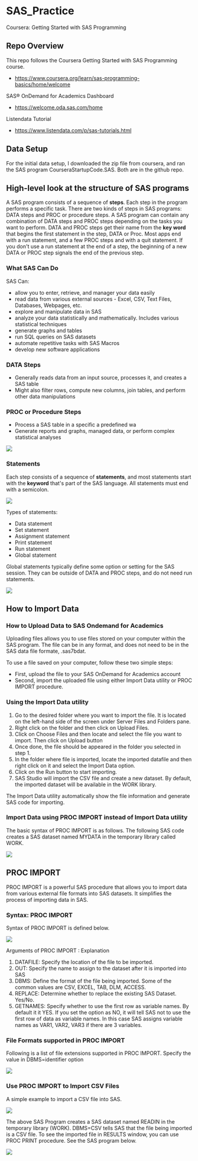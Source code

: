 # SAS_Practice
Coursera: Getting Started with SAS Programming

## Repo Overview
This repo follows the Coursera Getting Started with SAS Programming course.
- https://www.coursera.org/learn/sas-programming-basics/home/welcome

SAS® OnDemand for Academics Dashboard
- https://welcome.oda.sas.com/home

Listendata Tutorial
- https://www.listendata.com/p/sas-tutorials.html

## Data Setup
For the initial data setup, I downloaded the zip file from coursera, and ran the SAS program CourseraStartupCode.SAS. Both are in the github repo.


## High-level look at the structure of SAS programs
A SAS program consists of a sequence of **steps**. Each step in the program performs a specific task. There are two kinds of steps in SAS programs: DATA steps and PROC or procedure steps. A SAS program can contain any combination of DATA steps and PROC steps depending on the tasks you want to perform. DATA and PROC steps get their name from the **key word** that begins the first statement in the step, DATA or Proc. Most apps end with a run statement, and a few PROC steps and with a quit statement. If you don't use a run statement at the end of a step, the beginning of a new DATA or PROC step signals the end of the previous step.

### What SAS Can Do
SAS Can:
- allow you to enter, retrieve, and manager your data easily
- read data from various external sources - Excel, CSV, Text Files, Databases, Webpages, etc.
- explore and manipulate data in SAS
- analyze your data statistically and mathematically. Includes various statistical techniques
- generate graphs and tables
- run SQL queries on SAS datasets
- automate repetitive tasks with SAS Macros
- develop new software applications

### DATA Steps
- Generally reads data from an input source, processes it, and creates a SAS table
- Might also filter rows, compute new columns, join tables, and perform other data manipulations

### PROC or Procedure Steps
- Process a SAS table in a specific a predefined wa
- Generate reports and graphs, managed data, or perform complex statistical analyses

![](Resources/SAS4.PNG)

### Statements
Each step consists of a sequence of **statements**, and most statements start with the **keyword** that's part of the SAS language. All statements must end with a semicolon.

![](Resources/SAS2.PNG)

Types of statements:
- Data statement
- Set statement
- Assignment statement
- Print statement
- Run statement
- Global statement 

Global statements typically define some option or setting for the SAS session. They can be outside of DATA and PROC steps, and do not need run statements.

![](Resources/SAS3.PNG)

## How to Import Data
### How to Upload Data to SAS Ondemand for Academics
Uploading files allows you to use files stored on your computer within the SAS program. The file can be in any format, and does not need to be in the SAS data file formate, .sas7bdat. 

To use a file saved on your computer, follow these two simple steps:
- First, upload the file to your SAS OnDemand for Academics account
- Second, import the uploaded file using either Import Data utility or PROC IMPORT procedure.

### Using the Import Data utility
1. Go to the desired folder where you want to import the file. It is located on the left-hand side of the screen under Server Files and Folders pane.
2. Right click on the folder and then click on Upload Files.
3. Click on Choose Files and then locate and select the file you want to import. Then click on Upload button
4. Once done, the file should be appeared in the folder you selected in step 1.
5. In the folder where file is imported, locate the imported datafile and then right click on it and select the Import Data option.
6. Click on the Run button to start importing.
7. SAS Studio will import the CSV file and create a new dataset. By default, the imported dataset will be available in the WORK library.


The Import Data utility automatically show the file information and generate SAS code for importing.

### Import Data using PROC IMPORT instead of Import Data utility
The basic syntax of PROC IMPORT is as follows. The following SAS code creates a SAS dataset named MYDATA in the temporary library called WORK.

![](Resources/SASImport.JPG)

## PROC IMPORT
PROC IMPORT is a powerful SAS procedure that allows you to import data from various external file formats into SAS datasets. It simplifies the process of importing data in SAS.

### Syntax: PROC IMPORT
Syntax of PROC IMPORT is defined below.

![](Resources/SASImport2.JPG)

Arguments of PROC IMPORT : Explanation

1. DATAFILE: Specify the location of the file to be imported.
2. OUT: Specify the name to assign to the dataset after it is imported into SAS
3. DBMS: Define the format of the file being imported. Some of the common values are CSV, EXCEL, TAB, DLM, ACCESS.
4. REPLACE: Determine whether to replace the existing SAS Dataset. Yes/No.
5. GETNAMES: Specify whether to use the first row as variable names. By default it it YES. If you set the option as NO, it will tell SAS not to use the first row of data as variable names. In this case SAS assigns variable names as VAR1, VAR2, VAR3 if there are 3 variables.

### File Formats supported in PROC IMPORT
Following is a list of file extensions supported in PROC IMPORT. Specify the value in DBMS=identifier option

![](Resources/SASImport3.JPG)

### Use PROC IMPORT to Import CSV Files
A simple example to import a CSV file into SAS.

![](Resources/CSVImport.JPG)

The above SAS Program creates a SAS dataset named READIN in the temporary library (WORK). DBMS=CSV tells SAS that the file being imported is a CSV file. To see the imported file in RESULTS window, you can use PROC PRINT procedure. See the SAS program below.

![](Resources/CSVImport2.JPG)


